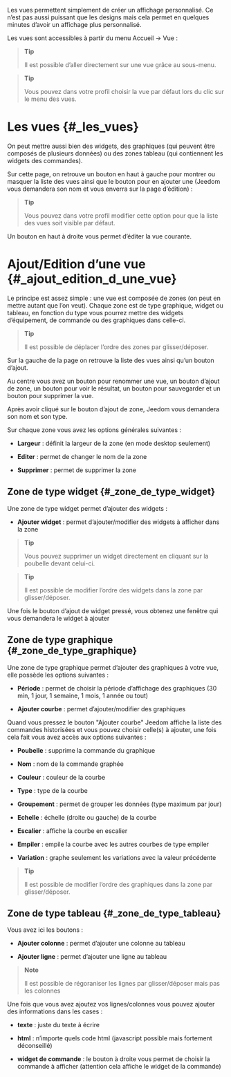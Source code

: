 Les vues permettent simplement de créer un affichage personnalisé. Ce
n’est pas aussi puissant que les designs mais cela permet en quelques
minutes d’avoir un affichage plus personnalisé.

Les vues sont accessibles à partir du menu Accueil → Vue :

> **Tip**
>
> Il est possible d’aller directement sur une vue grâce au sous-menu.

> **Tip**
>
> Vous pouvez dans votre profil choisir la vue par défaut lors du clic
> sur le menu des vues.

Les vues {#_les_vues}
========

On peut mettre aussi bien des widgets, des graphiques (qui peuvent être
composés de plusieurs données) ou des zones tableau (qui contiennent les
widgets des commandes).

Sur cette page, on retrouve un bouton en haut à gauche pour montrer ou
masquer la liste des vues ainsi que le bouton pour en ajouter une
(Jeedom vous demandera son nom et vous enverra sur la page d’édition) :

> **Tip**
>
> Vous pouvez dans votre profil modifier cette option pour que la liste
> des vues soit visible par défaut.

Un bouton en haut à droite vous permet d’éditer la vue courante.

Ajout/Edition d’une vue {#_ajout_edition_d_une_vue}
=======================

Le principe est assez simple : une vue est composée de zones (on peut en
mettre autant que l’on veut). Chaque zone est de type graphique, widget
ou tableau, en fonction du type vous pourrez mettre des widgets
d’équipement, de commande ou des graphiques dans celle-ci.

> **Tip**
>
> Il est possible de déplacer l’ordre des zones par glisser/déposer.

Sur la gauche de la page on retrouve la liste des vues ainsi qu’un
bouton d’ajout.

Au centre vous avez un bouton pour renommer une vue, un bouton d’ajout
de zone, un bouton pour voir le résultat, un bouton pour sauvegarder et
un bouton pour supprimer la vue.

Après avoir cliqué sur le bouton d’ajout de zone, Jeedom vous demandera
son nom et son type.

Sur chaque zone vous avez les options générales suivantes :

-   **Largeur** : définit la largeur de la zone (en mode
    desktop seulement)

-   **Editer** : permet de changer le nom de la zone

-   **Supprimer** : permet de supprimer la zone

Zone de type widget {#_zone_de_type_widget}
-------------------

Une zone de type widget permet d’ajouter des widgets :

-   **Ajouter widget** : permet d’ajouter/modifier des widgets à
    afficher dans la zone

> **Tip**
>
> Vous pouvez supprimer un widget directement en cliquant sur la
> poubelle devant celui-ci.

> **Tip**
>
> Il est possible de modifier l’ordre des widgets dans la zone par
> glisser/déposer.

Une fois le bouton d’ajout de widget pressé, vous obtenez une fenêtre
qui vous demandera le widget à ajouter

Zone de type graphique {#_zone_de_type_graphique}
----------------------

Une zone de type graphique permet d’ajouter des graphiques à votre vue,
elle possède les options suivantes :

-   **Période** : permet de choisir la période d’affichage des
    graphiques (30 min, 1 jour, 1 semaine, 1 mois, 1 année ou tout)

-   **Ajouter courbe** : permet d’ajouter/modifier des graphiques

Quand vous pressez le bouton "Ajouter courbe" Jeedom affiche la liste
des commandes historisées et vous pouvez choisir celle(s) à ajouter, une
fois cela fait vous avez accès aux options suivantes :

-   **Poubelle** : supprime la commande du graphique

-   **Nom** : nom de la commande graphée

-   **Couleur** : couleur de la courbe

-   **Type** : type de la courbe

-   **Groupement** : permet de grouper les données (type maximum
    par jour)

-   **Echelle** : échelle (droite ou gauche) de la courbe

-   **Escalier** : affiche la courbe en escalier

-   **Empiler** : empile la courbe avec les autres courbes de type
    empiler

-   **Variation** : graphe seulement les variations avec la valeur
    précédente

> **Tip**
>
> Il est possible de modifier l’ordre des graphiques dans la zone par
> glisser/déposer.

Zone de type tableau {#_zone_de_type_tableau}
--------------------

Vous avez ici les boutons :

-   **Ajouter colonne** : permet d’ajouter une colonne au tableau

-   **Ajouter ligne** : permet d’ajouter une ligne au tableau

> **Note**
>
> Il est possible de régoraniser les lignes par glisser/déposer mais pas
> les colonnes

Une fois que vous avez ajoutez vos lignes/colonnes vous pouvez ajouter
des informations dans les cases :

-   **texte** : juste du texte à écrire

-   **html** : n’importe quels code html (javascript possible mais
    fortement déconseillé)

-   **widget de commande** : le bouton à droite vous permet de choisir
    la commande à afficher (attention cela affiche le widget de
    la commande)


